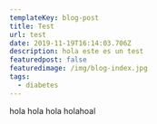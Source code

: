 ```yaml
---
templateKey: blog-post
title: Test
url: test
date: 2019-11-19T16:14:03.706Z
description: hola este es un test
featuredpost: false
featuredimage: /img/blog-index.jpg
tags:
  - diabetes
---
```

hola hola hola holahoal
